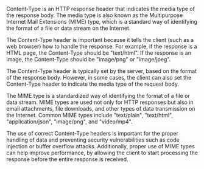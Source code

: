 Content-Type is an HTTP response header that indicates the media type of the response body. The media type is also known as the Multipurpose Internet Mail Extensions (MIME) type, which is a standard way of identifying the format of a file or data stream on the Internet.

The Content-Type header is important because it tells the client (such as a web browser) how to handle the response. For example, if the response is a HTML page, the Content-Type should be "text/html". If the response is an image, the Content-Type should be "image/png" or "image/jpeg".

The Content-Type header is typically set by the server, based on the format of the response body. However, in some cases, the client can also set the Content-Type header to indicate the media type of the request body.

The MIME type is a standardized way of identifying the format of a file or data stream. MIME types are used not only for HTTP responses but also in email attachments, file downloads, and other types of data transmission on the Internet. Common MIME types include "text/plain", "text/html", "application/json", "image/png", and "video/mp4".

The use of correct Content-Type headers is important for the proper handling of data and preventing security vulnerabilities such as code injection or buffer overflow attacks. Additionally, proper use of MIME types can help improve performance, by allowing the client to start processing the response before the entire response is received.